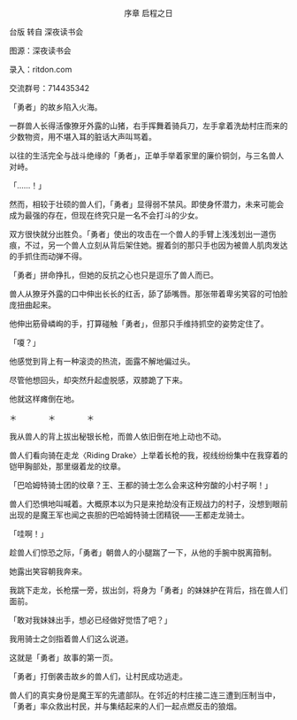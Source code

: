<p align="center">序章 启程之日</p>

台版 转自 深夜读书会

图源：深夜读书会

录入：ritdon.com

交流群号：714435342

「勇者」的故乡陷入火海。

一群兽人长得活像獠牙外露的山猪，右手挥舞着骑兵刀，左手拿着洗劫村庄而来的少数物资，用不堪入耳的脏话大声叫骂着。

以往的生活完全与战斗绝缘的「勇者」，正单手举着家里的廉价铜剑，与三名兽人对峙。

「……！」

然而，相较于壮硕的兽人们，「勇者」显得弱不禁风。即使身怀潜力，未来可能会成为最强的存在，但现在终究只是一名不会打斗的少女。

双方很快就分出胜负。「勇者」使出的攻击在一个兽人的手臂上浅浅划出一道伤痕，不过，另一个兽人立刻从背后架住她。握着剑的那只手也因为被兽人肌肉发达的手抓住而动弹不得。

「勇者」拼命挣扎，但她的反抗之心也只是逗乐了兽人而已。

兽人从獠牙外露的口中伸出长长的红舌，舔了舔嘴唇。那张带着卑劣笑容的可怕脸庞扭曲起来。

他伸出筋骨嶙峋的手，打算碰触「勇者」，但那只手维持抓空的姿势定住了。

「嗄？」

他感觉到背上有一种滚烫的热流，面露不解地偏过头。

尽管他想回头，却突然升起虚脱感，双膝跪了下来。

他就这样瘫倒在地。

＊　　　　＊　　　　＊

我从兽人的背上拔出秘银长枪，而兽人依旧倒在地上动也不动。

兽人们看向骑在走龙〈Riding Drake〉上举着长枪的我，视线纷纷集中在我穿着的铠甲胸部处，那里缀着龙的纹章。

「巴哈姆特骑士团的纹章？王、王都的骑士怎么会来这种穷酸的小村子啊！」

兽人们恐惧地叫喊着。大概原本以为只是来抢劫没有正规战力的村子，没想到眼前出现的是魔王军也闻之丧胆的巴哈姆特骑士团精锐——王都走龙骑士。

「哇啊！」

趁兽人们惊恐之际，「勇者」朝兽人的小腿踹了一下，从他的手腕中脱离箝制。

她露出笑容朝我奔来。

我跳下走龙，长枪摆一旁，拔出剑，将身为「勇者」的妹妹护在背后，挡在兽人们面前。

「敢对我妹妹出手，想必已经做好觉悟了吧？」

我用骑士之剑指着兽人们这么说道。

这就是「勇者」故事的第一页。

「勇者」打倒袭击故乡的兽人们，让村民成功逃走。

兽人们的真实身份是魔王军的先遣部队。在邻近的村庄接二连三遭到压制当中，「勇者」率众救出村民，并与集结起来的人们一起点燃反击的狼烟。

